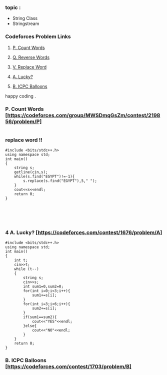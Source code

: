 ### topic :

- String Class 
- Stringstream


### Codeforces Problem Links

1. [P. Count Words](https://codeforces.com/group/MWSDmqGsZm/contest/219856/problem/P)

2. [Q. Reverse Words](https://codeforces.com/group/MWSDmqGsZm/contest/219856/problem/Q)

3. [V. Replace Word](https://codeforces.com/group/MWSDmqGsZm/contest/219856/problem/V)

4. [A. Lucky?](https://codeforces.com/contest/1676/problem/A)

5. [B. ICPC Balloons](https://codeforces.com/contest/1703/problem/B)

happy coding .


### P. Count Words [https://codeforces.com/group/MWSDmqGsZm/contest/219856/problem/P]
```

```
###  replace word !! 
```
#include <bits/stdc++.h>
using namespace std;
int main()
{
    string s;
    getline(cin,s);
    while(s.find("EGYPT")!=-1){
        s.replace(s.find("EGYPT"),5," ");
    }
    cout<<s<<endl;
    return 0;
}
```
### 
```

```
### 
```

```
### 
```

```
### 4 A. Lucky? [https://codeforces.com/contest/1676/problem/A]
```
#include <bits/stdc++.h>
using namespace std;
int main()
{
    int t;
    cin>>t;
    while (t--)
    {
        string s;
        cin>>s;
        int sum1=0,sum2=0;
        for(int i=0;i<3;i++){
            sum1+=s[i];
        }
        for(int i=3;i<6;i++){
            sum2+=s[i];
        }
        if(sum1==sum2){
            cout<<"YES"<<endl;
        }else{
            cout<<"NO"<<endl;
        }
    }
    return 0;
}
```
### B. ICPC Balloons [https://codeforces.com/contest/1703/problem/B]
```

```